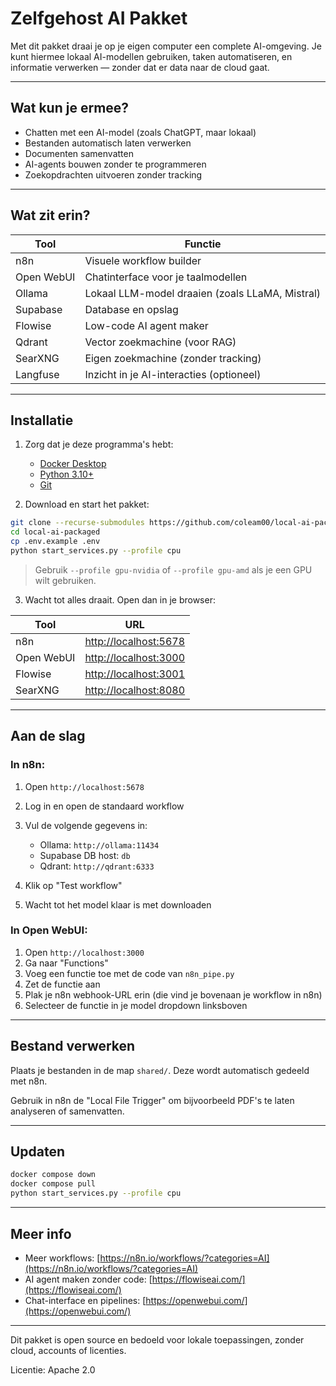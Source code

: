 # Zelfgehost AI Pakket

Met dit pakket draai je op je eigen computer een complete AI-omgeving. Je kunt hiermee lokaal AI-modellen gebruiken, taken automatiseren, en informatie verwerken — zonder dat er data naar de cloud gaat.

---

## Wat kun je ermee?

* Chatten met een AI-model (zoals ChatGPT, maar lokaal)
* Bestanden automatisch laten verwerken
* Documenten samenvatten
* AI-agents bouwen zonder te programmeren
* Zoekopdrachten uitvoeren zonder tracking

---

## Wat zit erin?

| Tool       | Functie                                         |
| ---------- | ----------------------------------------------- |
| n8n        | Visuele workflow builder                        |
| Open WebUI | Chatinterface voor je taalmodellen              |
| Ollama     | Lokaal LLM-model draaien (zoals LLaMA, Mistral) |
| Supabase   | Database en opslag                              |
| Flowise    | Low-code AI agent maker                         |
| Qdrant     | Vector zoekmachine (voor RAG)                   |
| SearXNG    | Eigen zoekmachine (zonder tracking)             |
| Langfuse   | Inzicht in je AI-interacties (optioneel)        |

---

## Installatie

1. Zorg dat je deze programma's hebt:

   * [Docker Desktop](https://www.docker.com/products/docker-desktop)
   * [Python 3.10+](https://www.python.org/downloads/)
   * [Git](https://git-scm.com/)

2. Download en start het pakket:

```bash
git clone --recurse-submodules https://github.com/coleam00/local-ai-packaged.git
cd local-ai-packaged
cp .env.example .env
python start_services.py --profile cpu
```

> Gebruik `--profile gpu-nvidia` of `--profile gpu-amd` als je een GPU wilt gebruiken.

3. Wacht tot alles draait. Open dan in je browser:

| Tool       | URL                                            |
| ---------- | ---------------------------------------------- |
| n8n        | [http://localhost:5678](http://localhost:5678) |
| Open WebUI | [http://localhost:3000](http://localhost:3000) |
| Flowise    | [http://localhost:3001](http://localhost:3001) |
| SearXNG    | [http://localhost:8080](http://localhost:8080) |

---

## Aan de slag

### In n8n:

1. Open `http://localhost:5678`
2. Log in en open de standaard workflow
3. Vul de volgende gegevens in:

   * Ollama: `http://ollama:11434`
   * Supabase DB host: `db`
   * Qdrant: `http://qdrant:6333`
4. Klik op "Test workflow"
5. Wacht tot het model klaar is met downloaden

### In Open WebUI:

1. Open `http://localhost:3000`
2. Ga naar "Functions"
3. Voeg een functie toe met de code van `n8n_pipe.py`
4. Zet de functie aan
5. Plak je n8n webhook-URL erin (die vind je bovenaan je workflow in n8n)
6. Selecteer de functie in je model dropdown linksboven

---

## Bestand verwerken

Plaats je bestanden in de map `shared/`. Deze wordt automatisch gedeeld met n8n.

Gebruik in n8n de "Local File Trigger" om bijvoorbeeld PDF's te laten analyseren of samenvatten.

---

## Updaten

```bash
docker compose down
docker compose pull
python start_services.py --profile cpu
```

---

## Meer info

* Meer workflows: [https://n8n.io/workflows/?categories=AI](https://n8n.io/workflows/?categories=AI)
* AI agent maken zonder code: [https://flowiseai.com/](https://flowiseai.com/)
* Chat-interface en pipelines: [https://openwebui.com/](https://openwebui.com/)

---

Dit pakket is open source en bedoeld voor lokale toepassingen, zonder cloud, accounts of licenties.

Licentie: Apache 2.0
